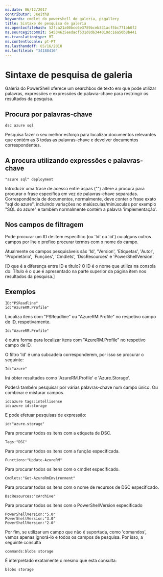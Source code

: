 ```yaml
---
ms.date: 06/12/2017
contributor: JKeithB
keywords: cmdlet do powershell do galeria, psgallery
title: Sintaxe de pesquisa de galeria
ms.openlocfilehash: 52fca21a00bcc6e3789bceb331acf5bc771bb0f2
ms.sourcegitcommit: 54534635eedacf531d8d6344019dc16a50b8b441
ms.translationtype: MT
ms.contentlocale: pt-PT
ms.lasthandoff: 05/16/2018
ms.locfileid: "34188416"
---
```

# <a name="gallery-search-syntax"></a>Sintaxe de pesquisa de galeria

Galeria do PowerShell oferece um searchbox de texto em que pode utilizar palavras, expressões e expressões de palavra-chave para restringir os resultados da pesquisa.

## <a name="search-by-keywords"></a>Procura por palavras-chave

    dsc azure sql

Pesquisa fazer o seu melhor esforço para localizar documentos relevantes que contém as 3 todas as palavras-chave e devolver documentos correspondentes.

## <a name="search-using-phrases-and-keywords"></a>A procura utilizando expressões e palavras-chave

    "azure sql" deployment

Introduzir uma frase de acesso entre aspas ("") altere a procura para procurar o frase específica em vez de palavras-chave separadas.
Correspondência de documentos, normalmente, deve conter o frase exato "sql do azure", incluindo variações no maiúsculas/minúsculas por exemplo "SQL do azure" e também normalmente contém a palavra 'implementação'.

## <a name="filtering-on-fields"></a>Nos campos de filtragem

Pode procurar um ID de item específico (ou 'Id' ou 'id') ou alguns outros campos por lhe o prefixo procurar termos com o nome do campo.

Atualmente os campos pesquisáveis são 'Id', 'Version', 'Etiquetas', 'Autor', 'Proprietário', 'Funções', 'Cmdlets', 'DscResources' e 'PowerShellVersion'.

[O que é a diferença entre ID e título? O ID é o nome que utiliza na consola do. Título é o que é apresentado na parte superior da página item nos resultados da pesquisa.]

## <a name="examples"></a>Exemplos

    ID:"PSReadline"
    id:"AzureRM.Profile"

Localiza itens com "PSReadline" ou "AzureRM.Profile" no respetivo campo de ID, respetivamente.

    Id:"AzureRM.Profile"

é outra forma para localizar itens com "AzureRM.Profile" no respetivo campo de ID.

O filtro 'Id' é uma subcadeia corresponderem, por isso se procurar o seguinte:

    Id:"azure"

Irá obter resultados como 'AzureRM.Profile' e 'Azure.Storage'.

Poderá também pesquisar por várias palavras-chave num campo único. Ou combinar e misturar campos.

    id:azure tags:intellisense
    id:azure id:storage

E pode efetuar pesquisas de expressão:

    id:"azure.storage"


Para procurar todos os itens com a etiqueta de DSC.

    Tags:"DSC"

Para procurar todos os itens com a função especificada.

    Functions:"Update-AzureRM"

Para procurar todos os itens com o cmdlet especificado.

    Cmdlets:"Get-AzureRmEnvironment"

Para procurar todos os itens com o nome de recursos de DSC especificado.

    DscResources:"xArchive"

Para procurar todos os itens com o PowerShellVersion especificado

    PowerShellVersion:"5.0"
    PowerShellVersion:"3.0"
    PowerShellVersion:"2.0"


Por fim, se utilizar um campo que não é suportada, como 'comandos', vamos apenas ignorá-lo e todos os campos de pesquisa. Por isso, a seguinte consulta

    commands:blobs storage

É interpretado exatamente o mesmo que esta consulta:

    blobs storage